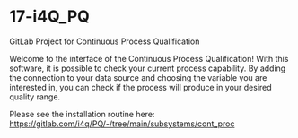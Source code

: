 # 17-i4Q_PQ

GitLab Project for Continuous Process Qualification

Welcome to the interface of the Continuous Process Qualification!
With this software, it is possible to check your current process capability.
By adding the connection to your data source and choosing the variable you are interested in,
you can check if the process will produce in your desired quality range.

Please see the installation routine here:
https://gitlab.com/i4q/PQ/-/tree/main/subsystems/cont_proc
